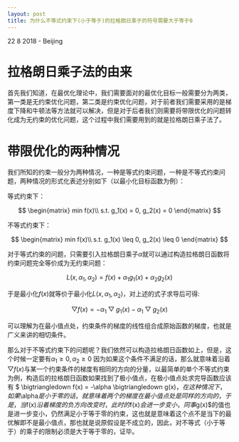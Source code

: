 ```yaml
---
layout: post
title: 为什么不等式约束下(小于等于)的拉格朗日乘子的符号需要大于等于0
---
```


<p class="meta">22  8  2018 - Beijing</p>

# 拉格朗日乘子法的由来

首先我们知道，在最优化理论中，我们需要面对的最优化目标一般需要分为两类，第一类是无约束优化问题，第二类是约束优化问题，对于前者我们需要采用的是梯度下降和牛顿法等方法就可以解决，但是对于后者我们则需要将带限优化的问题转化成为无约束的优化问题，这个过程中我们需要用到的就是拉格朗日乘子法了。


# 带限优化的两种情况

我们所知的约束一般分为两种情况，一种是等式约束问题，一种是不等式约束问题，两种情况的形式化表述分别如下（以最小化目标函数为例）：

等式约束下：

$$
\begin{matrix}
min f(x)\\ 
s.t. g_1(x) = 0, g_2(x) = 0
\end{matrix}
$$

不等式约束下：

$$
\begin{matrix}
min f(x)\\ 
s.t. g_1(x) \leq  0, g_2(x) \leq  0
\end{matrix}
$$

对于等式约束的问题，只需要引入拉格朗日乘子$\alpha$就可以通过构造拉格朗日函数将约束问题完全等价成为无约束问题：

$$ L(x, \alpha_1, \alpha_2) = f(x) + \alpha_1 g_1(x) + \alpha_2 g_2(x)$$

于是最小化$f(x)$就等价于最小化$L(x, \alpha_1, \alpha_2)$，对上述的式子求导后可得:

$$ \bigtriangledown f(x) = -\alpha_1 \bigtriangledown g_1(x) - \alpha_1 \bigtriangledown g_2(x)  $$

可以理解为在最小值点处，约束条件的梯度的线性组合成原始函数的梯度，也就是广义来讲的相切条件。


那么对于不等式约束下的问题呢？我们依然可以构造拉格朗日函数如上，但是，这个时候一定要有$\alpha_1 \geq 0, \alpha_2 \geq 0$ 因为如果这个条件不满足的话，那么就意味着沿着$\bigtriangledown f(x)$与某一个约束条件的梯度有相同的方向的分量，以最简单的单个不等式约束为例，构造后的拉格朗日函数如果找到了极小值点，在极小值点处求完导函数应该有 $ \bigtriangledown f(x) = -\alpha \bigtriangledown g(x)$，在这种情况下，如果$\alpha$是小于零的话，就意味着两个的梯度在最小值点处是同样的方向的，于是，当$f(x)$沿着梯度的负方向改变时，此时的$f(x)$会进一步变小，同事$g(x)$的值也是进一步变小，仍然满足小于等于零的约束，这也就是意味着这个点不是当下的最优解即不是最小值点，那也就是说原假设是不成立的，因此，对不等式（小于等于）的乘子的限制必须是大于等于零的，证毕。